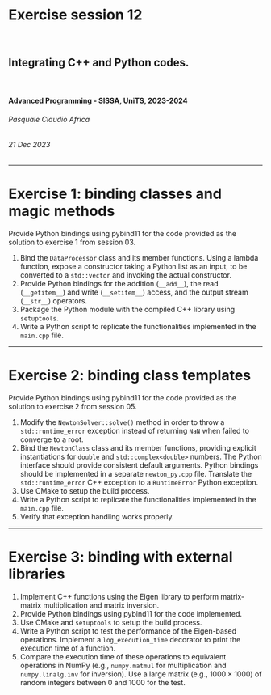<!--
title: Exercise session 12
paginate: true

_class: titlepage
-->

# Exercise session 12
<br>

## Integrating C++ and Python codes.
<br>

#### Advanced Programming - SISSA, UniTS, 2023-2024

###### Pasquale Claudio Africa

###### 21 Dec 2023

---

# Exercise 1: binding classes and magic methods

Provide Python bindings using pybind11 for the code provided as the solution to exercise 1 from session 03.

1. Bind the `DataProcessor` class and its member functions. Using a lambda function, expose a constructor taking a Python list as an input, to be converted to a `std::vector` and invoking the actual constructor.
2. Provide Python bindings for the addition (`__add__`), the read (`__getitem__`) and write (`__setitem__`) access, and the output stream (`__str__`) operators.
3. Package the Python module with the compiled C++ library using `setuptools`.
4. Write a Python script to replicate the functionalities implemented in the `main.cpp` file.

---

# Exercise 2: binding class templates

Provide Python bindings using pybind11 for the code provided as the solution to exercise 2 from session 05.

1. Modify the `NewtonSolver::solve()` method in order to throw a `std::runtime_error` exception instead of returning `NaN` when failed to converge to a root.
2. Bind the `NewtonClass` class and its member functions, providing explicit instantiations for `double` and `std::complex<double>` numbers. The Python interface should provide consistent default arguments. Python bindings should be implemented in a separate `newton_py.cpp` file. Translate the `std::runtime_error` C++ exception to a `RuntimeError` Python exception.
3. Use CMake to setup the build process.
4. Write a Python script to replicate the functionalities implemented in the `main.cpp` file.
5. Verify that exception handling works properly.

---

# Exercise 3: binding with external libraries

1. Implement C++ functions using the Eigen library to perform matrix-matrix multiplication and matrix inversion.
2. Provide Python bindings using pybind11 for the code implemented.
3. Use CMake and `setuptools` to setup the build process.
4. Write a Python script to test the performance of the Eigen-based operations. Implement a `log_execution_time` decorator to print the execution time of a function.
5. Compare the execution time of these operations to equivalent operations in NumPy (e.g., `numpy.matmul` for multiplication and `numpy.linalg.inv` for inversion). Use a large matrix (e.g., $1000 \times 1000$) of random integers between 0 and 1000 for the test.
